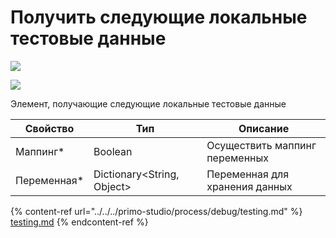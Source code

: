 # Получить следующие локальные тестовые данные

![](../../resources/basic/testing/image-(100)-(1)-(1)-(1)-(1)-(1)-(1)-(1)-(2)-(153).png)

![](../../resources/basic/testing/image-(215).png)

Элемент, получающие следующие локальные тестовые данные

| Свойство     | Тип                         | Описание                       |
| ------------ | --------------------------- | ------------------------------ |
| Маппинг\*    | Boolean                     | Осуществить маппинг переменных |
| Переменная\* | Dictionary\<String, Object> | Переменная для хранения данных |

{% content-ref url="../../../primo-studio/process/debug/testing.md" %}
[testing.md](../../../primo-studio/process/debug/testing.md)
{% endcontent-ref %}

